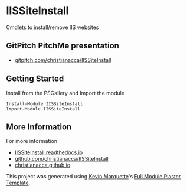 # IISSiteInstall

Cmdlets to install/remove IIS websites

## GitPitch PitchMe presentation

* [gitpitch.com/christianacca/IISSiteInstall](https://gitpitch.com/christianacca/IISSiteInstall)

## Getting Started

Install from the PSGallery and Import the module

    Install-Module IISSiteInstall
    Import-Module IISSiteInstall


## More Information

For more information

* [IISSiteInstall.readthedocs.io](http://IISSiteInstall.readthedocs.io)
* [github.com/christianacca/IISSiteInstall](https://github.com/christianacca/IISSiteInstall)
* [christianacca.github.io](https://christianacca.github.io)


This project was generated using [Kevin Marquette](http://kevinmarquette.github.io)'s [Full Module Plaster Template](https://github.com/KevinMarquette/PlasterTemplates/tree/master/FullModuleTemplate).
